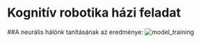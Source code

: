 # Kognitív robotika házi feladat






##A neurális hálónk tanításának az eredménye:
![model_training](https://github.com/pixelb1rd/project/assets/130582814/fe4a2927-ce4d-4e6c-89d0-3751a068b869)
